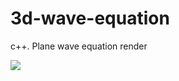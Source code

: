 # 3d-wave-equation
c++. Plane wave equation render

<img src="https://github.com/SteelFlame2/3d-wave-equation/blob/main/2022-11-21-19-06-41.gif">
